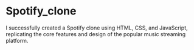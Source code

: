# Spotify_clone
I successfully created a Spotify clone using HTML, CSS, and JavaScript, replicating the core features and design of the popular music streaming platform.
